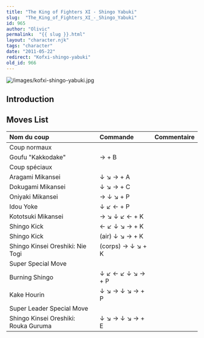 ```yaml
---
title: "The King of Fighters XI - Shingo Yabuki"
slug:  "The_King_of_Fighters_XI_-_Shingo_Yabuki"
id: 965
author: "Olivic"
permalink:  "{{ slug }}.html"
layout: "character.njk"
tags: "character"
date: "2011-05-22"
redirect: "Kofxi-shingo-yabuki"
old_id: 966
---
```


![](/images/kofxi-shingo-yabuki.jpg "/images/kofxi-shingo-yabuki.jpg")

## Introduction

## Moves List

| Nom du coup                          | Commande          | Commentaire |
|:-------------------------------------|:------------------|:------------|
| Coup normaux                         |                   |             |
| Goufu "Kakkodake"                    | → + B             |             |
| Coup spéciaux                        |                   |             |
| Aragami Mikansei                     | ↓ ↘ → + A         |             |
| Dokugami Mikansei                    | ↓ ↘ → + C         |             |
| Oniyaki Mikansei                     | → ↓ ↘ + P         |             |
| Idou Yoke                            | ↓ ↙ ← + P         |             |
| Kototsuki Mikansei                   | → ↘ ↓ ↙ ← + K     |             |
| Shingo Kick                          | ← ↙ ↓ ↘ → + K     |             |
| Shingo Kick                          | (air) ↓ ↘ → + K   |             |
| Shingo Kinsei Oreshiki: Nie Togi     | (corps) → ↓ ↘ + K |             |
| Super Special Move                   |                   |             |
| Burning Shingo                       | ↓ ↙ ← ↙ ↓ ↘ → + P |             |
| Kake Hourin                          | ↓ ↘ → ↓ ↘ → + P   |             |
| Super Leader Special Move            |                   |             |
| Shingo Kinsei Oreshiki: Rouka Guruma | ↓ ↘ → ↓ ↘ → + E   |             |
